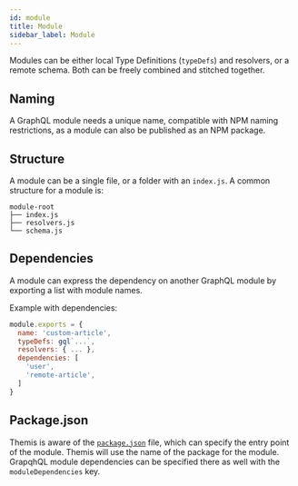 ```yaml
---
id: module
title: Module
sidebar_label: Module
---
```


Modules can be either local Type Definitions (`typeDefs`) and resolvers, or a remote schema. Both can be freely combined and stitched together.

## Naming
A GraphQL module needs a unique name, compatible with NPM naming restrictions, as a module can also be published as an NPM package. 

## Structure
A module can be a single file, or a folder with an `index.js`. A common structure for a module is:
```text
module-root
├── index.js
├── resolvers.js
└── schema.js
```

## Dependencies
A module can express the dependency on another GraphQL module by exporting a list with module names.

Example with dependencies:
```js
module.exports = {
  name: 'custom-article',
  typeDefs: gql`...`,
  resolvers: { ... },
  dependencies: [
    'user',
    'remote-article',
  ]
}
```

## Package.json
Themis is aware of the [`package.json`](https://docs.npmjs.com/files/package.json) file, which can specify the entry point of the module. Themis will use the name of the package for the module. GrapqhQL module dependencies can be specified there as well with the `moduleDependencies` key.
